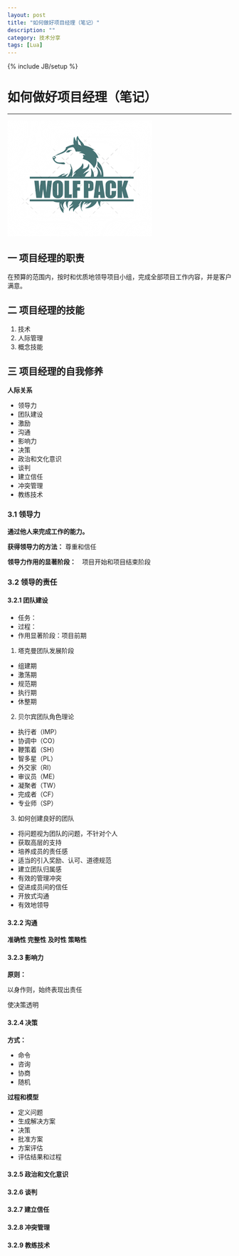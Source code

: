 ```yaml
---
layout: post
title: "如何做好项目经理（笔记）"
description: ""
category: 技术分享
tags: [Lua]
---
```

{% include JB/setup %}
# 如何做好项目经理（笔记）
---

<!--break-->

![](assets/themes/twitter/css/img/logo.png "logo")

## 一 项目经理的职责

在预算的范围内，按时和优质地领导项目小组，完成全部项目工作内容，并是客户满意。

## 二 项目经理的技能

1. 技术
2. 人际管理
3. 概念技能

## 三 项目经理的自我修养

**人际关系**

- 领导力
- 团队建设
- 激励
- 沟通
- 影响力
- 决策
- 政治和文化意识
- 谈判
- 建立信任
- 冲突管理
- 教练技术

### 3.1 领导力

**通过他人来完成工作的能力。** 

**获得领导力的方法：** 尊重和信任

**领导力作用的显著阶段：**　项目开始和项目结束阶段

### 3.2 领导的责任

#### 3.2.1 团队建设

- 任务：
- 过程：
- 作用显著阶段：项目前期

1. 塔克曼团队发展阶段

 - 组建期
 - 激荡期
 - 规范期
 - 执行期
 - 休整期

2. 贝尔宾团队角色理论

 - 执行者（IMP）
 - 协调中（CO）
 - 鞭策着（SH）
 - 智多星（PL）
 - 外交家（RI）
 - 审议员（ME）
 - 凝聚者（TW）
 - 完成者（CF）
 - 专业师（SP）

3. 如何创建良好的团队

 - 将问题视为团队的问题，不针对个人
 - 获取高层的支持
 - 培养成员的责任感
 - 适当的引入奖励、认可、道德规范
 - 建立团队归属感
 - 有效的管理冲突
 - 促进成员间的信任
 - 开放式沟通
 - 有效地领导

#### 3.2.2 沟通

**准确性 完整性 及时性 策略性**

#### 3.2.3 影响力

**原则：**

以身作则，始终表现出责任

使决策透明

#### 3.2.4 决策

**方式：**

- 命令
- 咨询
- 协商
- 随机

**过程和模型**

- 定义问题
- 生成解决方案
- 决策
- 批准方案
- 方案评估
- 评估结果和过程

#### 3.2.5 政治和文化意识

#### 3.2.6 谈判

#### 3.2.7 建立信任

#### 3.2.8 冲突管理

#### 3.2.9 教练技术

